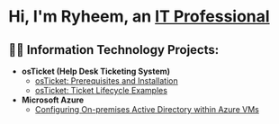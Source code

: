 <h1>Hi, I'm Ryheem, an <a href="www.linkedin.com/in/ryheem-a-5aa67928a">IT Professional</a></h1>

<h2>👨‍💻 Information Technology Projects:</h2>

- <b>osTicket (Help Desk Ticketing System)</b>
  - [osTicket: Prerequisites and Installation](https://github.com/ryheemangus/osticket-prereqs)
  - [osTicket: Ticket Lifecycle Examples](https://github.com/ryheemangus/ticket-lifecycle)
- <b>Microsoft Azure</b>
  - [Configuring On-premises Active Directory within Azure VMs](https://github.com/ryheemangus/configure-ad)

[instagram]: https://www.instagram.com/Ry.fearless
[linkedin]: https://linkedin.com/in/Ryheem-a-5aa67928a
